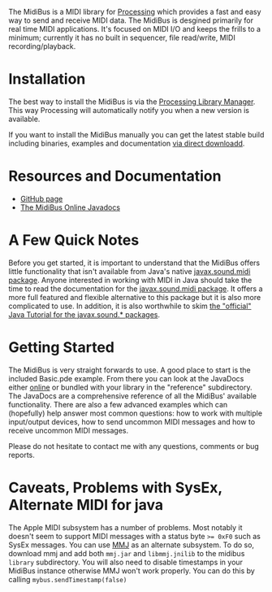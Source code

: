 The MidiBus is a MIDI library for [Processing](http://www.processing.org/) which provides a fast and easy way to send and receive MIDI data. <!--more-->The MidiBus is desgined primarily for real time MIDI applications. It's focused on MIDI I/O and keeps the frills to a minimum; currently it has no built in sequencer, file read/write, MIDI recording/playback.

# Installation

The best way to install the MidiBus is via the [Processing Library Manager](http://wiki.processing.org/w/How_to_Install_a_Contributed_Library). This way Processing will automatically notify you when a new version is available.

If you want to install the MidiBus manually you can get the latest stable build including binaries, examples and documentation [via direct downloadd](http://www.smallbutdigital.com/releases/themidibus/themidibus-latest.zip).

# Resources and Documentation

* [GitHub page](http://github.com/sparks/themidibus)
* [The MidiBus Online Javadocs](http://www.smallbutdigital.com/docs/themidibus/themidibus/package-summary.html)

# A Few Quick Notes

Before you get started, it is important to understand that the MidiBus offers little functionality that isn't available from Java's native [javax.sound.midi package](http://docs.oracle.com/javase/6/docs/api/javax/sound/midi/package-summary.html). Anyone interested in working with MIDI in Java should take the time to read the documentation for the [javax.sound.midi package](http://docs.oracle.com/javase/6/docs/api/javax/sound/midi/package-summary.html). It offers a more full featured and flexible alternative to this package but it is also more complicated to use. In addition, it is also worthwhile to skim [the "official" Java Tutorial for the javax.sound.* packages](http://docs.oracle.com/javase/tutorial/sound/index.html).

# Getting Started

The MidiBus is very straight forwards to use. A good place to start is the included Basic.pde example. From there you can look at the JavaDocs either [online](http://www.smallbutdigital.com/docs/themidibus/themidibus/package-summary.html) or bundled with your library in the "reference" subdirectory. The JavaDocs are a comprehensive reference of all the MidiBus' available functionality. There are also a few advanced examples which can (hopefully) help answer most common questions: how to work with multiple input/output devices, how to send uncommon MIDI messages and how to receive uncommon MIDI messages.

Please do not hesitate to contact me with any questions, comments or bug reports.

# Caveats, Problems with SysEx, Alternate MIDI for java

The Apple MIDI subsystem has a number of problems. Most notably it doesn't seem to support MIDI messages with a status byte `>= 0xF0` such as SysEx messages. You can use [MMJ](http://www.humatic.de/htools/mmj.htm) as an alternate subsystem. To do so, download mmj and add both `mmj.jar` and `libmmj.jnilib` to the midibus `library` subdirectory. You will also need to disable timestamps in your MidiBus instance otherwise MMJ won't work properly. You can do this by calling `mybus.sendTimestamp(false)`

